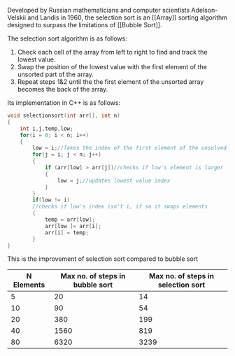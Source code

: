 Developed by Russian mathematicians and computer scientists Adelson-Velskii and Landis in 1960, the selection sort is an [[Array]] sorting algorithm designed to surpass the limitations of [[Bubble Sort]].

The selection sort algorithm is as follows:
1. Check each cell of the array from left to right to find and track the lowest value.
2. Swap the position of the lowest value with the first element of the unsorted part of the array.
3. Repeat steps 1&2 until the the first element of the unsorted array becomes the back of the array.

Its implementation in C++ is as follows:
```C++
void selectionsort(int arr[], int n)
{
	int i,j,temp,low;
	for(i = 0; i < n; i++)
	{
		low = i;//Takes the index of the first element of the unsolved array
		for(j = i; j < n; j++)
		{
			if (arr[low] > arr[j])//checks if low's element is larger
			{
				low = j;//updates lowest value index
			}
		}
		if(low != i)
		//checks if low's index isn't i, if so it swaps elements
		{
			temp = arr[low];
			arr[low ]= arr[i];
			arr[i] = temp;
		}
}
```

This is the improvement of selection sort compared to bubble sort

| N Elements | Max no. of steps in bubble sort | Max no. of steps in selection sort |
| ---------- | ------------------------------- | ---------------------------------- |
| 5          | 20                              | 14                                 |
| 10         | 90                              | 54                                 |
| 20         | 380                             | 199                                |
| 40         | 1560                            | 819                                |
| 80         | 6320                            | 3239                               |
